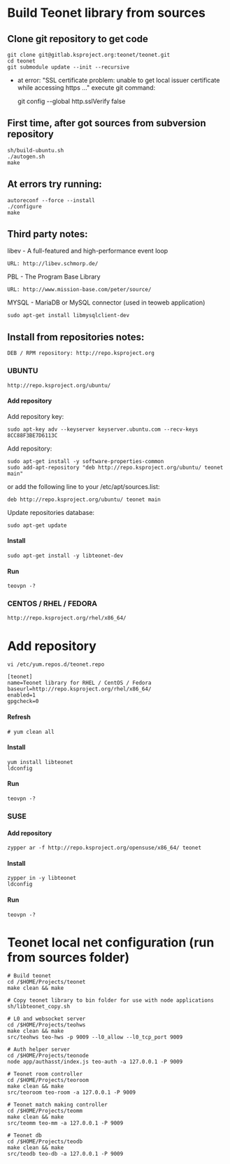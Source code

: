 # Build Teonet library from sources

## Clone git repository  to get code

    git clone git@gitlab.ksproject.org:teonet/teonet.git
    cd teonet
    git submodule update --init --recursive

* at error: "SSL certificate problem: unable to get local issuer 
certificate while accessing https ..." execute git command:

    git config --global http.sslVerify false

## First time, after got sources from subversion repository

    sh/build-ubuntu.sh
    ./autogen.sh
    make
 

## At errors try running:

    autoreconf --force --install
    ./configure
    make


## Third party notes:

libev - A full-featured and high-performance event loop

    URL: http://libev.schmorp.de/


PBL - The Program Base Library

    URL: http://www.mission-base.com/peter/source/

MYSQL - MariaDB or MySQL connector (used in teoweb application)

    sudo apt-get install libmysqlclient-dev


## Install from repositories notes:

    DEB / RPM repository: http://repo.ksproject.org

### UBUNTU

    http://repo.ksproject.org/ubuntu/

#### Add repository

Add repository key:  

    sudo apt-key adv --keyserver keyserver.ubuntu.com --recv-keys 8CC88F3BE7D6113C
    
Add repository:    

    sudo apt-get install -y software-properties-common
    sudo add-apt-repository "deb http://repo.ksproject.org/ubuntu/ teonet main"
    
or add the following line to your /etc/apt/sources.list:  

    deb http://repo.ksproject.org/ubuntu/ teonet main
    
Update repositories database:    
    
    sudo apt-get update

#### Install

    sudo apt-get install -y libteonet-dev

#### Run

    teovpn -?


### CENTOS / RHEL / FEDORA

    http://repo.ksproject.org/rhel/x86_64/

# Add repository

    vi /etc/yum.repos.d/teonet.repo

    [teonet]
    name=Teonet library for RHEL / CentOS / Fedora
    baseurl=http://repo.ksproject.org/rhel/x86_64/
    enabled=1
    gpgcheck=0

#### Refresh

    # yum clean all

#### Install

    yum install libteonet
    ldconfig 

#### Run

    teovpn -?


### SUSE

#### Add repository

    zypper ar -f http://repo.ksproject.org/opensuse/x86_64/ teonet

#### Install
    
    zypper in -y libteonet
    ldconfig

#### Run

    teovpn -?
    

# Teonet local net configuration (run from sources folder)

```
# Build teonet
cd /$HOME/Projects/teonet
make clean && make

# Copy teonet library to bin folder for use with node applications
sh/libteonet_copy.sh

# L0 and websocket server
cd /$HOME/Projects/teohws
make clean && make
src/teohws teo-hws -p 9009 --l0_allow --l0_tcp_port 9009

# Auth helper server
cd /$HOME/Projects/teonode
node app/authasst/index.js teo-auth -a 127.0.0.1 -P 9009

# Teonet room controller
cd /$HOME/Projects/teoroom
make clean && make
src/teoroom teo-room -a 127.0.0.1 -P 9009

# Teonet match making controller
cd /$HOME/Projects/teomm
make clean && make
src/teomm teo-mm -a 127.0.0.1 -P 9009

# Teonet db
cd /$HOME/Projects/teodb
make clean && make
src/teodb teo-db -a 127.0.0.1 -P 9009
```
